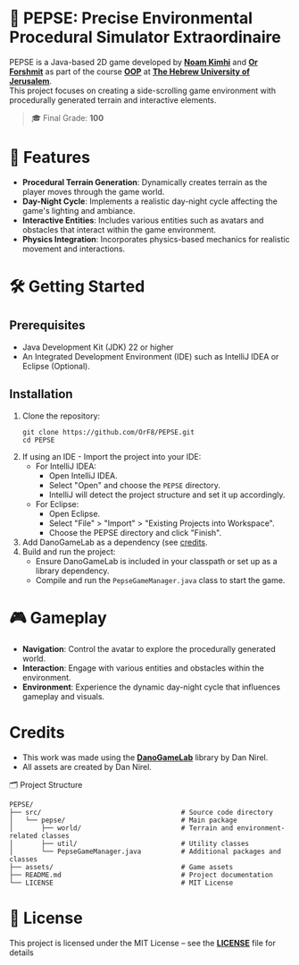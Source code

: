 # 🌲 PEPSE: Precise Environmental Procedural Simulator Extraordinaire

PEPSE is a Java-based 2D game developed by [**Noam Kimhi**](https://github.com/noam-kimhi) and [**Or Forshmit**](https://github.com/OrF8) as part of the course [**OOP**](https://shnaton.huji.ac.il/index.php/NewSyl/67125/2/2025/) at [**The Hebrew University of Jerusalem**](https://en.huji.ac.il/). \
This project focuses on creating a side-scrolling game environment with procedurally generated terrain and interactive elements. 
> 🎓 Final Grade: **100**

# 🚀 Features
- **Procedural Terrain Generation**: Dynamically creates terrain as the player moves through the game world.
- **Day-Night Cycle**: Implements a realistic day-night cycle affecting the game's lighting and ambiance.
- **Interactive Entities**: Includes various entities such as avatars and obstacles that interact within the game environment.
- **Physics Integration**: Incorporates physics-based mechanics for realistic movement and interactions.

# 🛠️ Getting Started
## Prerequisites
- Java Development Kit (JDK) 22 or higher
- An Integrated Development Environment (IDE) such as IntelliJ IDEA or Eclipse (Optional).
## Installation
1. Clone the repository:
   ````
   git clone https://github.com/OrF8/PEPSE.git
   cd PEPSE
   ````
2. If using an IDE - Import the project into your IDE:
   - For IntelliJ IDEA:
     - Open IntelliJ IDEA.
     - Select "Open" and choose the `PEPSE` directory.
     - IntelliJ will detect the project structure and set it up accordingly.
   - For Eclipse:
     - Open Eclipse.
     - Select "File" > "Import" > "Existing Projects into Workspace".
     - Choose the PEPSE directory and click "Finish".
3. Add DanoGameLab as a dependency (see [credits](https://github.com/OrF8/PEPSE/edit/main/README.md#credits).
4. Build and run the project:
   - Ensure DanoGameLab is included in your classpath or set up as a library dependency.
   - Compile and run the `PepseGameManager.java` class to start the game.

# 🎮 Gameplay
- **Navigation**: Control the avatar to explore the procedurally generated world.
- **Interaction**: Engage with various entities and obstacles within the environment.
- **Environment**: Experience the dynamic day-night cycle that influences gameplay and visuals.

# Credits
- This work was made using the [**DanoGameLab**](https://danthe1st.itch.io/danogamelab) library by Dan Nirel.
- All assets are created by Dan Nirel.

🗂️ Project Structure
````
PEPSE/
├── src/                                   # Source code directory
│   └── pepse/                             # Main package
│       ├── world/                         # Terrain and environment-related classes
│       ├── util/                          # Utility classes
│       └── PepseGameManager.java          # Additional packages and classes
├── assets/                                # Game assets
├── README.md                              # Project documentation
└── LICENSE                                # MIT License
````

# 📄 License
This project is licensed under the MIT License – see the [**LICENSE**](https://github.com/OrF8/PEPSE/blob/main/LICENSE) file for details














